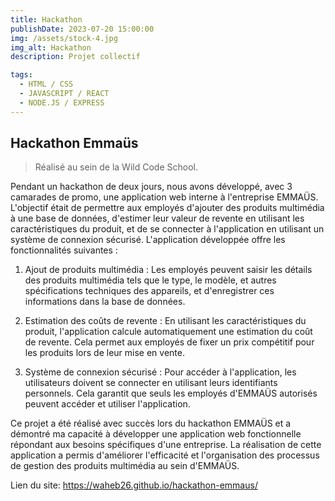 ```yaml
---
title: Hackathon
publishDate: 2023-07-20 15:00:00
img: /assets/stock-4.jpg
img_alt: Hackathon
description: Projet collectif

tags:
  - HTML / CSS
  - JAVASCRIPT / REACT
  - NODE.JS / EXPRESS
---
```


## Hackathon Emmaüs

> Réalisé au sein de la Wild Code School.

Pendant un hackathon de deux jours, nous avons développé, avec 3 camarades de promo, une application web interne à l'entreprise EMMAÜS. L'objectif était de permettre aux employés d'ajouter des produits multimédia à une base de données, d'estimer leur valeur de revente en utilisant les caractéristiques du produit, et de se connecter à l'application en utilisant un système de connexion sécurisé.
L'application développée offre les fonctionnalités suivantes :

1. Ajout de produits multimédia : Les employés peuvent saisir les détails des produits multimédia tels que le type, le modèle, et autres spécifications techniques des appareils, et d'enregistrer ces informations dans la base de données.

2. Estimation des coûts de revente : En utilisant les caractéristiques du produit, l'application calcule automatiquement une estimation du coût de revente. Cela permet aux employés de fixer un prix compétitif pour les produits lors de leur mise en vente.

3. Système de connexion sécurisé : Pour accéder à l'application, les utilisateurs doivent se connecter en utilisant leurs identifiants personnels. Cela garantit que seuls les employés d'EMMAÜS autorisés peuvent accéder et utiliser l'application.

Ce projet a été réalisé avec succès lors du hackathon EMMAÜS et a démontré ma capacité à développer une application web fonctionnelle répondant aux besoins spécifiques d'une entreprise. La réalisation de cette application a permis d'améliorer l'efficacité et l'organisation des processus de gestion des produits multimédia au sein d'EMMAÜS.

Lien du site: https://waheb26.github.io/hackathon-emmaus/
